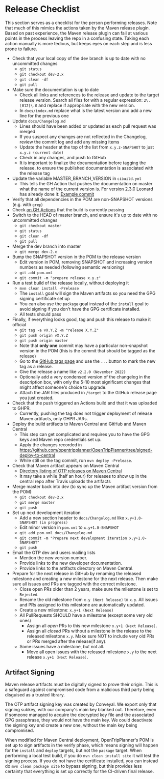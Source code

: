# Release Checklist

This section serves as a checklist for the person performing releases. Note that much of this mimics
the actions taken by the Maven release plugin. Based on past experience, the Maven release plugin
can fail at various points in the process leaving the repo in a confusing state. Taking each action
manually is more tedious, but keeps eyes on each step and is less prone to failure.

* Check that your local copy of the dev branch is up to date with no uncommitted changes
    * `git status`
    * `git checkout dev-2.x`
    * `git clean -df`
    * `git pull`
* Make sure the documentation is up to date
    * Check all links and references to the release and update to the target release version. Search
      all files for with a regular expression: `2\.[012]\.0` and replace if appropriate with the new
      version.
    * In `docs/index.md` replace what is the latest version and add a new line for the previous one
* Update `docs/Changelog.md`
    * Lines should have been added or updated as each pull request was merged
    * If you suspect any changes are not reflected in the Changelog, review the commit log and add
      any missing items
    * Update the header at the top of the list from `x.y.z-SNAPSHOT` to just `x.y.z (current date)`
    * Check in any changes, and push to GitHub
    * It is important to finalize the documentation before tagging the release, to ensure the 
      published documentation is associated with the release tag 
* Update the variable MASTER_BRANCH_VERSION in `cibuild.yml`
    * This tells the GH Action that pushes the documentation on master what the name of the 
      current version is. 
      For version 2.3.0 Leonard has already done it: [Example commit](https://github.com/opentripplanner/OpenTripPlanner/commit/3cb061ab1e4253c3977a5d08fa5abab1b0baefd7)
* Verify that all dependencies in the POM are non-SNAPSHOT versions (e.g. with `grep`)
* Check [on GH Actions](https://github.com/opentripplanner/OpenTripPlanner/actions/workflows/) that the build is currently passing
* Switch to the HEAD of master branch, and ensure it's up to date with no uncommitted changes
    * `git checkout master`
    * `git status`
    * `git clean -df`
    * `git pull`
* Merge the dev branch into master
    * `git merge dev-2.x`
* Bump the SNAPSHOT version in the POM to the release version
    * Edit version in POM, removing SNAPSHOT and increasing version numbers as needed (following
      semantic versioning)
    * `git add pom.xml`
    * `git commit -m "prepare release x.y.z"`
* Run a test build of the release locally, without deploying it
    * `mvn clean install -Prelease`
    * The `install` goal will sign the Maven artifacts so you need the GPG signing certificate set
      up
    * You can also use the `package` goal instead of the `install` goal to avoid signing if you
      don't have the GPG certificate installed.
    * All tests should pass
* Finally, if everything looks good, tag and push this release to make it official
    * `git tag -a vX.Y.Z -m "release X.Y.Z"`
    * `git push origin vX.Y.Z`
    * `git push origin master`
    * Note that **only one** commit may have a particular non-snapshot version in the POM (this is
      the commit that should be tagged as the release)
    * Go to the [GitHub tags page](https://github.com/opentripplanner/OpenTripPlanner/tags) and use
      the `...` button to mark the new tag as a release.
    * Give the release a name like `v2.2.0 (November 2022)`
    * Optionally add a very condensed version of the changelog in the description box, with only the
      5-10 most significant changes that might affect someone's choice to upgrade.
    * Attach the JAR files produced in `/target` to the GitHub release page you just created.
* Check that the push triggered an Actions build and that it was uploaded to GHPR.
    * Currently, pushing the tag does not trigger deployment of release Maven artifacts, only GHPR
      JARs.
* Deploy the build artifacts to Maven Central and GitHub and Maven Central
    * This step can get complicated and requires you to have the GPG keys and Maven repo credentials
      set up.
    * Apply the changes recorded
      in https://github.com/opentripplanner/OpenTripPlanner/tree/signed-deploy-to-central
    * While still on the tag commit, run `mvn deploy -Prelease`.
* Check that Maven artifact appears on Maven Central
    * [Directory listing of OTP releases on Maven Central](https://repo1.maven.org/maven2/org/opentripplanner/otp/)
    * It may take a while (half an hour) for releases to show up in the central repo after Travis
      uploads the artifacts
* Merge master back into dev (to sync up the Maven artifact version from the POM)
    * `git checkout dev-2.x`
    * `git merge master`
    * `git push`
* Set up next development iteration
    * Add a new section header to `docs/Changelog.md` like `x.y+1.0-SNAPSHOT (in progress)`
    * Edit minor version in `pom.xml` to `x.y+1.0-SNAPSHOT`
    * `git add pom.xml docs/Changelog.md`
    * `git commit -m "Prepare next development iteration x.y+1.0-SNAPSHOT"`
    * `git push`
* Email the OTP dev and users mailing lists
    * Mention the new version number.
    * Provide links to the new developer documentation.
    * Provide links to the artifacts directory on Maven Central.
* Prepare for the next release in GitHub by renaming the released milestone and creating a new
  milestone for the next release. Then make sure all issues and PRs are tagged with the correct
  milestone.
    * Close open PRs older than 2 years, make sure the milestone is set to `Rejected`.
    * Rename the old milestone from `x.y (Next Release)` to `x.y`. All issues and PRs assigned to 
      this milestone are automatically updated.
    * Create a new milestone: `x.y+1 (Next Release)`
    * All PullRequests SHOULD have a milestone (except some very old ones) 
        * Assign all *open* PRs to this new milestone `x.y+1 (Next Release)`.
        * Assign all *closed* PRs without a milestone in the release to the released milestone 
          `x.y`. Make sure NOT to include very old PRs or PRs merged after the release(if any).
    * Some issues have a milestone, but not all.
        * Move all open issues with the released milestone `x.y` to the next release 
          `x.y+1 (Next Release)`. 

## Artifact Signing

Maven release artifacts must be digitally signed to prove their origin. This is a safeguard against
compromised code from a malicious third party being disguised as a trusted library.

The OTP artifact signing key was created by Conveyal. We export only that signing subkey, with our
company's main key blanked out. Therefore, even if someone managed to acquire the decrypted key file
and the associated GPG passphrase, they would not have the main key. We could deactivate the signing
key and create a new one, without the main key being compromised.

When modified for Maven Central deployment, OpenTripPlanner's POM is set up to sign artifacts in the
verify phase, which means signing will happen for the `install` and `deploy` targets, but not the
`package` target. When performing a local test build, if you do `mvn clean install site` it will
test the signing process. If you do not have the certificate installed, you can instead do
`mvn clean package site` to bypass signing, but this provides less certainty that everything is set
up correctly for the CI-driven final release.
